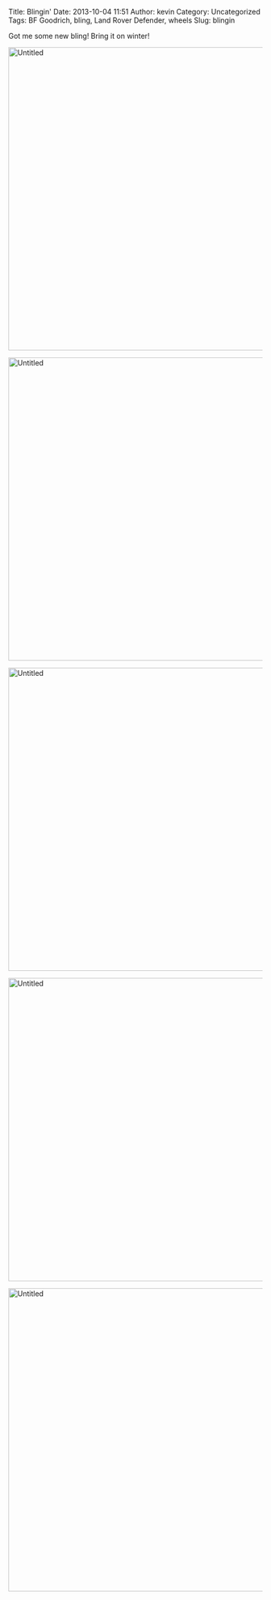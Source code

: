 Title: Blingin'
Date: 2013-10-04 11:51
Author: kevin
Category: Uncategorized
Tags: BF Goodrich, bling, Land Rover Defender, wheels
Slug: blingin

Got me some new bling! Bring it on winter!

<a data-flickr-embed="true" href="https://www.flickr.com/photos/kevinisageek/23419395225/in/album-72157661860451895/" title="Untitled"><img src="https://farm1.staticflickr.com/765/23419395225_93576c4209_c.jpg" width="800" height="600" alt="Untitled"></a>

<a data-flickr-embed="true" href="https://www.flickr.com/photos/kevinisageek/23419401435/in/album-72157661860451895/" title="Untitled"><img src="https://farm6.staticflickr.com/5715/23419401435_1413cc4d1d_c.jpg" width="800" height="600" alt="Untitled"></a>

<a data-flickr-embed="true" href="https://www.flickr.com/photos/kevinisageek/23336249811/in/album-72157661860451895/" title="Untitled"><img src="https://farm6.staticflickr.com/5749/23336249811_0dc79766f3_c.jpg" width="800" height="600" alt="Untitled"></a>

<a data-flickr-embed="true" href="https://www.flickr.com/photos/kevinisageek/23419306065/in/album-72157661860451895/" title="Untitled"><img src="https://farm1.staticflickr.com/670/23419306065_5bea74aeee_c.jpg" width="800" height="600" alt="Untitled"></a>

<a data-flickr-embed="true" href="https://www.flickr.com/photos/kevinisageek/23393154266/in/album-72157661860451895/" title="Untitled"><img src="https://farm1.staticflickr.com/746/23393154266_565243999b_c.jpg" width="800" height="600" alt="Untitled"></a>